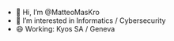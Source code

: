 - 👋 Hi, I’m @MatteoMasKro
- 👀 I’m interested in Informatics / Cybersecurity
- 😄 Working: Kyos SA / Geneva

<!---
MatteoMasKro/MatteoMasKro is a ✨ special ✨ repository because its `README.md` (this file) appears on your GitHub profile.
You can click the Preview link to take a look at your changes.
--->
